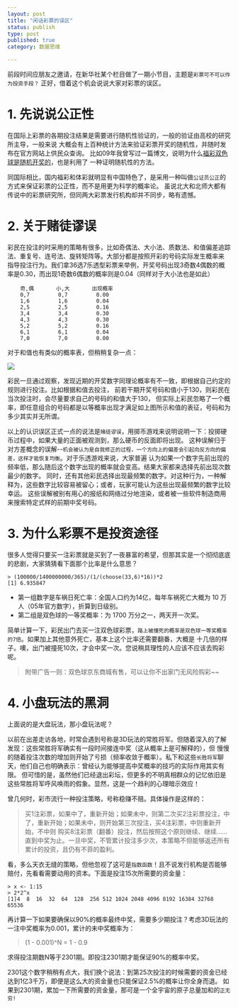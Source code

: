 ```yaml
---
layout: post
title: "闲话彩票的误区"
status: publish
type: post
published: true
category: 数据思维

---
```


前段时间应朋友之邀请，在新华社某个栏目做了一期小节目，主题是`彩票可不可以作为投资手段？` 正好，借着这个机会说说大家对彩票的误区。

# 1. 先说说公正性

在国际上彩票的各期投注结果是需要进行随机性验证的，一般的验证由高校的研究所主导，一般来说
大概会有上百种统计方法来验证彩票开奖的随机性，并随时发布在官方网站上供民众查询。
比如09年我曾写过一篇博文，说明为什么[福彩双色球是随机开奖的](http://bjt.name/2009/07/26/welfare-lottery-justice.html)，也是利用了
一种证明随机性的方法。


同国际相比，国内福彩和体彩就明显有中国特色了，是采用一种叫做`公证员公正`的方式来保证彩票的公正性，而不是用更为科学的概率论。
虽说北大和北师大都有传说中的彩票研究所，但同两大彩票发行机构却并不同步，略有遗憾。

<!-- more -->

# 2. 关于赌徒谬误


彩民在投注的时采用的策略有很多，比如奇偶法、大小法、质数法、和值偏差追踪法、重复号、连号法、旋转矩阵等。大部分都是按照开彩的号码实际发生概率来
指导投注行为。我们拿36选7乐透型彩票来举例，开奖号码出现3奇数4偶数的概率是0.30，而出现1奇数6偶数的概率则是0.04（同样对于大小法也是如此）

```
    奇,偶    	  小,大   	出现概率
    0,7 		0,7 		0.00
    1,6 		1,6 		0.04
    2,5 		2,5 		0.16
    3,4 		3,4 		0.30
    4,3 		4,3 		0.30
    5,2 		5,2 		0.16
    6,1 		6,1 		0.04
    7,0 		7,0 		0.00
```

对于和值也有类似的概率表，但稍稍复杂一点：

<img src="https://pic-1300049111.cos.ap-beijing.myqcloud.com/img/20220213192055.png"/>

彩民一旦通过观察，发现近期的开奖数字同理论概率有不一致，即根据自己约定的规则进行投注。比如根据和值去投注，
前若干期开奖号码和值小于130，则彩民在当次投注时，会尽量要求自己的号码的和值大于130，
但实际上彩民忽略了一个概率，即任意组合的号码都是以等概率出现才满足如上图所示和值的表征，号码和为多少其实并无所谓。


以上的认识误区正式一点的说法是`赌徒谬误`，用掷币游戏来说明说明一下：投掷硬币过程中，如果大量的正面被观测到，那么硬币的反面即将出现。
这种误解归于对方差概念的误解--`机会被认为是自我修正的过程，一个方向上的偏差会引起向反方向的偏差，这样才能恢复均衡`。对于乐透游戏来说，大家普遍
认为如果一个数字先前出现的频率低，那么随后这个数字出现的概率就会变高。结果大家都来选择先前出现次数最少的数字。
同时，还有其他彩民选择出现最频繁的数字。对这种行为，一种解释为，这些数字比较容易被留心；或者，玩家可能认为这些出现最频繁的数字比较幸运。
这些误解被别有用心的报纸和网络过分地渲染，或者被一些软件制造商用来搜索特定式样的前期中奖号码。


# 3. 为什么彩票不是投资途径

很多人觉得只要买一注彩票就是买到了一夜暴富的希望，但那其实是一个彻彻底底的悲剧，大家猜猜看下面那个比率是什么意思？

    > (100000/1400000000/365)/(1/(choose(33,6)*16))*2
    [1] 6.935847

- 第一组数字是车祸日死亡率：全国人口约为14亿，每年车祸死亡大概为 10 万人（05年官方数字），折算到日级别。
- 第二组是双色球的一等奖概率：为 1700 万分之一，两天开一次奖。

简单计算一下，彩民出门去买一注双色球彩票，`路上被撞死的概率是双色球一等奖概率的7倍`。如果加上其他意外死亡，基本上这个比率还需要翻番，大概是 十几倍的样子。噢，出门被撞死10次，才会中奖一次。您说稍具理性的人应该不应该去购彩呢。

> 附带广告一则：双色球京东商城有售，可以让你不出家门无风险购彩~~

# 4. 小盘玩法的黑洞

上面说的是大盘玩法，那小盘玩法呢？

以前在出差走访各地，时常会遇到号称是3D玩法的常胜将军。但随着深入的了解发现：这些常胜将军确实有一段时间接连中奖（这从概率上是可解释的），但
慢慢的随着投注次数的增加则开始了亏损（频率收敛于概率）。私下和这些`长胜将军`聊天，他们自己也明确表示：曾经认为能够提高中奖概率的技巧的实际作用其实有限。
但可惜的是，虽然他们已经退出彩坛，但更多的不明真相群众的记忆依旧是这些常胜将军呼风唤雨的假象。显然，这是一个趋利的心理暗示效应！

曾几何时，彩市流行一种投注策略，号称稳赚不赔。具体操作是这样的：

> 买1注彩票，如果中了，重新开始；如果未中，则第二次买2注彩票投注，中了，重新开始；如果未中，则开始第三次投注，买4注彩票，中则重新开始，不中则
> 购买8注彩票（翻番）投注，然后按照这个原则继续、继续……直到中奖为止。一旦中奖，不管累计投注多少次，本策略不但能够返还所有累计的投资，且仍有不菲的盈利。

看，多么天衣无缝的策略，但他忽视了这可是`指数函数`！且不说发行机构是否能够赔付，先看看需要动用的资本。下面是投注15次所需要的资金量：

```
> x <- 1:15
> 2*2^x
[1]4  8  16  32  64  128  256 512 1024 2048 4096 8192 16384 32768 65536
```

再计算一下如果要确保以90%的概率最终中奖，需要多少期投注？考虑3D玩法的一注中奖概率为0.001，累计的未中奖概率为：

> (1 - 0.001)^N = 1 - 0.9

求得投注期数N等于2301期。即投注2301期才能保证90%的概率中奖。

2301这个数字稍稍有点大，我们换个说法：到第25次投注的时候需要的资金已经达到1亿3千万，即便是这么大的资金量也只能保证2.5%的概率让你全身而退。
如果到2301期，累加一下所需要的资金量，那可是一个全宇宙的原子总量加和的`正无穷!`



